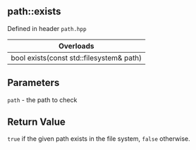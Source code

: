 ## path::exists
Defined in header `path.hpp`

| Overloads |
| --- |
| bool exists(const std::filesystem& path) |

## Parameters
`path` - the path to check

## Return Value
`true` if the given path exists in the file system, `false` otherwise.